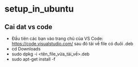 # setup_in_ubuntu
## Cai dat vs code
- Đầu tiên các bạn vào trang chủ của VS Code: https://code.visualstudio.com/ sau đó tải về file có đuôi .deb
- cd Downloads
- sudo dpkg -i <tên_file_vừa_tải_về>.deb
- sudo apt-get install -f 